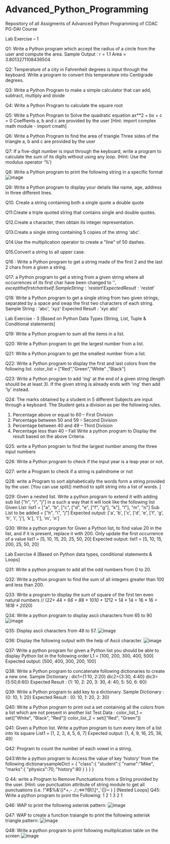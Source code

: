 # Advanced_Python_Programming
Repository of all Assigments of Advanced Python Programming of CDAC PG-DAI Course

Lab Exercise – 1

Q1: Write a Python program which accept the radius of a circle from the user and compute the area.
Sample Output : 
r = 1.1
Area = 3.8013271108436504

Q2: Temperature of a city in Fahrenheit degrees is input through the keyboard. Write a program to convert this temperature into Centigrade degrees. 

Q3: Write a Python Program to make a simple calculator that can add, subtract, multiply and divide 

Q4: Write a Python Program to calculate the square root

Q5: Write a Python Program to Solve the quadratic equation ax**2 + bx + c = 0
Coeffients a, b and c are provided by the user
[Hint: import complex math module - import cmath]

Q6: Write a Python Program to find the area of triangle
Three sides of the triangle a, b and c are provided by the user

Q7: If a five-digit number is input through the keyboard, write a program to calculate the sum of its digits without using any loop. (Hint: Use the modulus operator ‘%’) 

Q8: Write a Python program to print the following string in a specific format
![image](https://user-images.githubusercontent.com/102298880/166623638-13eab533-d016-4cc3-9a0f-c3b38ddb7011.png)

                              
Q9: Write a Python program to display your details like name, age, address in three different lines.

Q10. Create a string containing both a single quote a double quote 

Q11.Create a triple quoted string that contains single and double quotes.

Q12.Create a character, then obtain its integer representation. 

Q13.Create a single string containing 5 copies of the string 'abc'.

Q14.Use the multiplication operator to create a "line" of 50 dashes. 

Q15.Convert a string to all upper case. 

Q16 : Write a Python program to get a string made of the first 2 and the last 2 chars from a given a string.

Q17: a Python program to get a string from a given string where all occurrences of its first char have been changed to '$', except the first char itself.
Sample String : 'restart'
Expected Result : 'resta$t'

Q18: Write a Python program to get a single string from two given strings, separated by a space and swap the first two characters of each string.
Sample String : 'abc', 'xyz' 
Expected Result : 'xyc abz'

Lab Exercise - 3
[Based on Python Data Types (String, List, Tuple & Conditional statements]

Q19: Write a Python program to sum all the items in a list.

Q20: Write a Python program to get the largest number from a list.

Q21: Write a Python program to get the smallest number from a list.

Q22: Write a Python program to display the first and last colors from the following list.
color_list = ["Red","Green","White" ,"Black"]

Q23: Write a Python program to add 'ing' at the end of a given string (length should be at least 3).
If the given string is already ends with 'ing' then add 'ly' instead.

Q24: The marks obtained by a student in 5 different Subjects are input through a keyboard. The
Student gets a division as per the following rules.
1. Percentage above or equal to 60 – First Division
2. Percentage between 50 and 59 – Second Division
3. Percentage between 40 and 49 – Third Division
4. Percentage less than 40 – Fail
Write a python program to Display the result based on the above Criteria.

Q25: write a Python program to find the largest number among the three input numbers

Q26: Write a Python program to check if the input year is a leap year or not.

Q27: write a Program to check if a string is palindrome or not

Q28: write a Program to sort alphabetically the words form a string provided by the user. [You
can use split() method to split string into a list of words. ]

Q29: Given a nested list. Write a python program to extend it with adding sub list ["h", "i", "j"]
in a such a way that it will look like the following list
Given List:
list1 = ["a", "b", ["c", ["d", "e", ["f", "g"], "k"], "l"], "m", "n"]
Sub List to be added = ["h", "i", "j"]
Expected output:
['a', 'b', ['c', ['d', 'e', ['f', 'g', 'h', 'i', 'j'], 'k'], 'l'], 'm', 'n']

Q30: Write a python program for Given a Python list, to find value 20 in the list, and if it is
present, replace it with 200. Only update the first occurrence of a value
list1 = [5, 10, 15, 20, 25, 50, 20]
Expected output:
list1 = [5, 10, 15, 200, 25, 50, 20]

Lab Exercise 4
[Based on Python data types, conditional statements & Loops]

Q31: Write a python program to add all the odd numbers from 0 to 20.

Q32: Write a python program to find the sum of all integers greater than 100 and less than 200.

Q33: Write a program to display the sum of square of the first ten even natural numbers
// (2*2+ 4*4 + 6*6 + 8*8 + 10*10 + 12*12 + 14 * 14 + 16 * 16 + 18*18 + 20*20)

Q34: Write a python program to display ascii characters from 65 to 90
![image](https://user-images.githubusercontent.com/102298880/166625081-6539c69e-d39f-475c-a948-258036265eca.png)


Q35: Display ascii characters from 48 to 57.
![image](https://user-images.githubusercontent.com/102298880/166625102-6e105d44-3868-4f77-af88-ba2a5a58605a.png)


Q36: Display the following output with the help of Ascii character.
![image](https://user-images.githubusercontent.com/102298880/166625120-2bd88016-0fe9-4cb4-a336-12b138632c4c.png)


Q37: Write a python program for given a Python list you should be able to display Python list in
the following order
L1 = [100, 200, 300, 400, 500]
Expected output:
[500, 400, 300, 200, 100]

Q38: Write a Python program to concatenate following dictionaries to create a new one.
Sample Dictionary :
dic1={1:10, 2:20}
dic2={3:30, 4:40}
dic3={5:50,6:60}
Expected Result : {1: 10, 2: 20, 3: 30, 4: 40, 5: 50, 6: 60}

Q39: Write a Python program to add key to a dictionary.
Sample Dictionary : {0: 10, 1: 20}
Expected Result : {0: 10, 1: 20, 2: 30}

Q40: Write a Python program to print out a set containing all the colors from a list which are not
present in another list
Test Data :
color_list_1 = set(["White", "Black", "Red"])
color_list_2 = set(["Red", "Green"])

Q41: Given a Python list. Write a python program to turn every item of a list into its
square
List1 = [1, 2, 3, 4, 5, 6, 7]
Expected output:
[1, 4, 9, 16, 25, 36, 49]

Q42: Program to count the number of each vowel in a string.

Q43:Write a python program to Access the value of key ‘history’ from the following dictionarysampleDict
= {
"class":{
"student":{
"name":"Mike",
"marks":{
"physics":70,
"history":80
}
}
}
}

Q 44: write a Program to Remove Punctuations from a String provided by the user. [Hint: use
punctuation attribute of string module to get all punctuations (i.e. !"#$%&\'()*+,-
./:;<=>?@[\\]^_`{|}~ ) ]
[Nested Loops]
Q45: Write a python program to print the Following:
1
2 1
3 2 1

Q46: WAP to print the following asterisk pattern:
![image](https://user-images.githubusercontent.com/102298880/166625153-cbbb8585-9175-45d7-94b4-fe206b5fcde3.png)


Q47: WAP to create a function traiangle to print the following asterisk triangle pattern:
![image](https://user-images.githubusercontent.com/102298880/166625168-bb9ddc05-3002-4a7e-9af1-6bc2e73cd567.png)


Q48: Write a python program to print following multiplication table on the screen
![image](https://user-images.githubusercontent.com/102298880/166625180-3cc247bc-a891-48d3-a293-f158d0ac3903.png)




